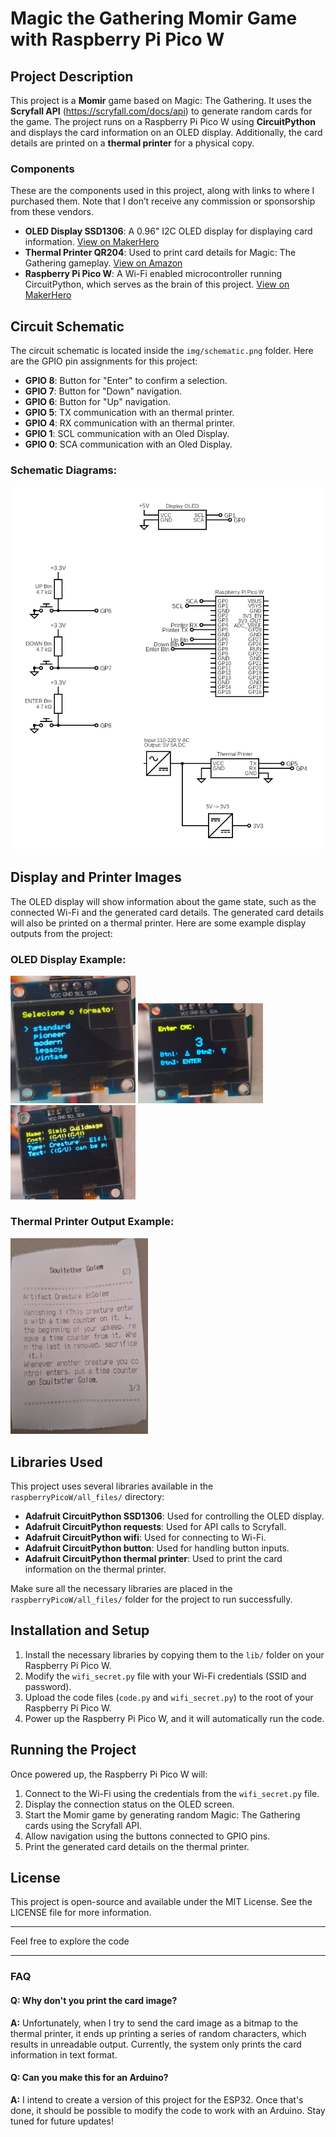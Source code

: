 # Magic the Gathering Momir Game with Raspberry Pi Pico W

## Project Description

This project is a **Momir** game based on Magic: The Gathering. It uses the **Scryfall API** (https://scryfall.com/docs/api) to generate random cards for the game. The project runs on a Raspberry Pi Pico W using **CircuitPython** and displays the card information on an OLED display. Additionally, the card details are printed on a **thermal printer** for a physical copy.

### Components
These are the components used in this project, along with links to where I purchased them. Note that I don’t receive any commission or sponsorship from these vendors.

- **OLED Display SSD1306**: A 0.96" I2C OLED display for displaying card information. [View on MakerHero](https://www.makerhero.com/produto/display-oled-0-96-i2c-azul-amarelo/)
- **Thermal Printer QR204**: Used to print card details for Magic: The Gathering gameplay. [View on Amazon](https://www.amazon.com.br/Impressora-Embutidos-Interface-Impressão-Velocidade/dp/B09SLRYVLX?dib=eyJ2IjoiMSJ9.v9BuBsMk-0-AU80VuPvVn1eoEbpjG6LP8RDwXBchbr3NeuiZkpJWYj_lmojVrWmkfNVzwoE22miVnqXa2Am-A0-LzW932i98gh0SnY_r24U.Ka7JJ24gz-jwe431e5LSB-87YlXlQs8-xkN9nf6Wmmo&dib_tag=se&keywords=qr204&qid=1731605326&sr=8-1&ufe=app_do%3Aamzn1.fos.4bb5663b-6f7d-4772-84fa-7c7f565ec65b&th=1)
- **Raspberry Pi Pico W**: A Wi-Fi enabled microcontroller running CircuitPython, which serves as the brain of this project. [View on MakerHero](https://www.makerhero.com/produto/raspberry-pi-pico-w/)


## Circuit Schematic
The circuit schematic is located inside the `img/schematic.png` folder. Here are the GPIO pin assignments for this project:

- **GPIO 8**: Button for "Enter" to confirm a selection.
- **GPIO 7**: Button for "Down" navigation.
- **GPIO 6**: Button for "Up" navigation.
- **GPIO 5**: TX communication with an thermal printer.
- **GPIO 4**: RX communication with an thermal printer.
- **GPIO 1**: SCL communication with an Oled Display.
- **GPIO 0**: SCA communication with an Oled Display.

### Schematic Diagrams:
![Image 4](img/circuit/circuit.png)

## Display and Printer Images
The OLED display will show information about the game state, such as the connected Wi-Fi and the generated card details. The generated card details will also be printed on a thermal printer. Here are some example display outputs from the project:

### OLED Display Example:
<img src="img/display_images/format.JPG" width="200" />
<img src="img/display_images/cmc3.JPG" width="200" />
<img src="img/display_images/info.JPG" width="200" />


### Thermal Printer Output Example:
<img src="img/card/card.JPG" width="220" />


## Libraries Used

This project uses several libraries available in the `raspberryPicoW/all_files/` directory:

- **Adafruit CircuitPython SSD1306**: Used for controlling the OLED display.
- **Adafruit CircuitPython requests**: Used for API calls to Scryfall.
- **Adafruit CircuitPython wifi**: Used for connecting to Wi-Fi.
- **Adafruit CircuitPython button**: Used for handling button inputs.
- **Adafruit CircuitPython thermal printer**: Used to print the card information on the thermal printer.

Make sure all the necessary libraries are placed in the `raspberryPicoW/all_files/` folder for the project to run successfully.

## Installation and Setup

1. Install the necessary libraries by copying them to the `lib/` folder on your Raspberry Pi Pico W.
2. Modify the `wifi_secret.py` file with your Wi-Fi credentials (SSID and password).
3. Upload the code files (`code.py` and `wifi_secret.py`) to the root of your Raspberry Pi Pico W.
4. Power up the Raspberry Pi Pico W, and it will automatically run the code.

## Running the Project

Once powered up, the Raspberry Pi Pico W will:

1. Connect to the Wi-Fi using the credentials from the `wifi_secret.py` file.
2. Display the connection status on the OLED screen.
3. Start the Momir game by generating random Magic: The Gathering cards using the Scryfall API.
4. Allow navigation using the buttons connected to GPIO pins.
5. Print the generated card details on the thermal printer.

## License
This project is open-source and available under the MIT License. See the LICENSE file for more information.

---

Feel free to explore the code

---
### FAQ

#### Q: Why don't you print the card image?
**A:** Unfortunately, when I try to send the card image as a bitmap to the thermal printer, it ends up printing a series of random characters, which results in unreadable output. Currently, the system only prints the card information in text format.

#### Q: Can you make this for an Arduino?
**A:** I intend to create a version of this project for the ESP32. Once that's done, it should be possible to modify the code to work with an Arduino. Stay tuned for future updates!
